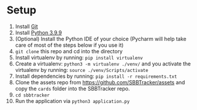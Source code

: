 # Setup
1. Install [Git](https://git-scm.com/download)
2. Install [Python 3.9.9](https://www.python.org/downloads/release/python-399/)
3. (Optional) Install the Python IDE of your choice (Pycharm will help take care of most of the steps below if you use it)
4. `git clone` this repo and cd into the directory
5. Install virtualenv by running:
   `pip install virtualenv`
6. Create a virtualenv:
   `python3 -m virtualenv ./venv/`
   and you activate the virtualenv by running:
   `source ./venv/Scripts/activate`
7. Install dependencies by running:
   `pip install -r requirements.txt`
8. Clone the assets repo from https://github.com/SBBTracker/assets and copy the `cards` folder into the SBBTracker repo.
9. `cd sbbtracker`
10. Run the application via `python3 application.py`
